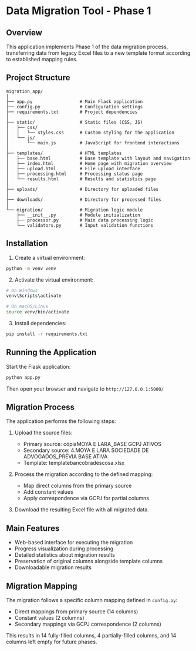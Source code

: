 # Data Migration Tool - Phase 1

## Overview

This application implements Phase 1 of the data migration process, transferring data from legacy Excel files to a new template format according to established mapping rules.

## Project Structure

```
migration_app/
│
├── app.py                  # Main Flask application
├── config.py               # Configuration settings
├── requirements.txt        # Project dependencies
│
├── static/                 # Static files (CSS, JS)
│   ├── css/
│   │   └── styles.css      # Custom styling for the application
│   └── js/
│       └── main.js         # JavaScript for frontend interactions
│
├── templates/              # HTML templates
│   ├── base.html           # Base template with layout and navigation
│   ├── index.html          # Home page with migration overview
│   ├── upload.html         # File upload interface
│   ├── processing.html     # Processing status page
│   └── results.html        # Results and statistics page
│
├── uploads/                # Directory for uploaded files
│
├── downloads/              # Directory for processed files
│
└── migration/              # Migration logic module
    ├── __init__.py         # Module initialization
    ├── processor.py        # Main data processing logic
    └── validators.py       # Input validation functions
```

## Installation

1. Create a virtual environment:
```bash
python -m venv venv
```

2. Activate the virtual environment:
```bash
# On Windows
venv\Scripts\activate

# On macOS/Linux
source venv/bin/activate
```

3. Install dependencies:
```bash
pip install -r requirements.txt
```

## Running the Application

Start the Flask application:

```bash
python app.py
```

Then open your browser and navigate to `http://127.0.0.1:5000/`

## Migration Process

The application performs the following steps:

1. Upload the source files:
   - Primary source: cópiaMOYA E LARA_BASE GCPJ ATIVOS
   - Secondary source: 4.MOYA E LARA SOCIEDADE DE ADVOGADOS_PRÉVIA BASE ATIVA
   - Template: templatebancobradescosa.xlsx

2. Process the migration according to the defined mapping:
   - Map direct columns from the primary source
   - Add constant values
   - Apply correspondence via GCPJ for partial columns

3. Download the resulting Excel file with all migrated data.

## Main Features

- Web-based interface for executing the migration
- Progress visualization during processing
- Detailed statistics about migration results
- Preservation of original columns alongside template columns
- Downloadable migration results

## Migration Mapping

The migration follows a specific column mapping defined in `config.py`:

- Direct mappings from primary source (14 columns)
- Constant values (2 columns)
- Secondary mappings via GCPJ correspondence (2 columns)

This results in 14 fully-filled columns, 4 partially-filled columns, and 14 columns left empty for future phases.
